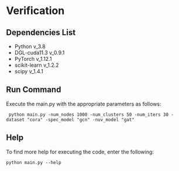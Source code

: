 # Verification

## Dependencies List
- Python v_3.8
- DGL-cuda11.3 v_0.9.1
- PyTorch v_1.12.1
- scikit-learn v_1.2.2
- scipy v_1.4.1

## Run Command
Execute the main.py with the appropriate parameters as follows:

```
 python main.py -num_nodes 1000 -num_clusters 50 -num_iters 30 -dataset "cora" -spec_model "gcn" -nuv_model "gat"
```

## Help
To find more help for executing the code, enter the following:

```
python main.py --help
```
